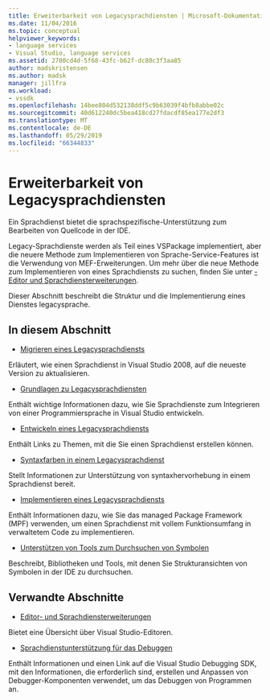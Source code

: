 ```yaml
---
title: Erweiterbarkeit von Legacysprachdiensten | Microsoft-Dokumentation
ms.date: 11/04/2016
ms.topic: conceptual
helpviewer_keywords:
- language services
- Visual Studio, language services
ms.assetid: 2700cd4d-5f68-43fc-b62f-dc80c3f3aa85
author: madskristensen
ms.author: madsk
manager: jillfra
ms.workload:
- vssdk
ms.openlocfilehash: 14bee804d532138ddf5c9b63039f4bfb8abbe02c
ms.sourcegitcommit: 40d612240dc5bea418cd27fdacdf85ea177e2df3
ms.translationtype: MT
ms.contentlocale: de-DE
ms.lasthandoff: 05/29/2019
ms.locfileid: "66344833"
---
```

# <a name="legacy-language-service-extensibility"></a>Erweiterbarkeit von Legacysprachdiensten
Ein Sprachdienst bietet die sprachspezifische-Unterstützung zum Bearbeiten von Quellcode in der IDE.

 Legacy-Sprachdienste werden als Teil eines VSPackage implementiert, aber die neuere Methode zum Implementieren von Sprache-Service-Features ist die Verwendung von MEF-Erweiterungen. Um mehr über die neue Methode zum Implementieren von eines Sprachdiensts zu suchen, finden Sie unter [-Editor und Sprachdiensterweiterungen](../../extensibility/editor-and-language-service-extensions.md).

 Dieser Abschnitt beschreibt die Struktur und die Implementierung eines Dienstes legacysprache.

## <a name="in-this-section"></a>In diesem Abschnitt
- [Migrieren eines Legacysprachdiensts](../../extensibility/internals/migrating-a-legacy-language-service.md)

 Erläutert, wie einen Sprachdienst in Visual Studio 2008, auf die neueste Version zu aktualisieren.

- [Grundlagen zu Legacysprachdiensten](../../extensibility/internals/legacy-language-service-essentials.md)

 Enthält wichtige Informationen dazu, wie Sie Sprachdienste zum Integrieren von einer Programmiersprache in Visual Studio entwickeln.

- [Entwickeln eines Legacysprachdiensts](../../extensibility/internals/developing-a-legacy-language-service.md)

 Enthält Links zu Themen, mit die Sie einen Sprachdienst erstellen können.

- [Syntaxfarben in einem Legacysprachdienst](../../extensibility/internals/syntax-coloring-in-a-legacy-language-service.md)

 Stellt Informationen zur Unterstützung von syntaxhervorhebung in einem Sprachdienst bereit.

- [Implementieren eines Legacysprachdiensts](../../extensibility/internals/implementing-a-legacy-language-service1.md)

 Enthält Informationen dazu, wie Sie das managed Package Framework (MPF) verwenden, um einen Sprachdienst mit vollem Funktionsumfang in verwaltetem Code zu implementieren.

- [Unterstützen von Tools zum Durchsuchen von Symbolen](../../extensibility/internals/supporting-symbol-browsing-tools.md)

 Beschreibt, Bibliotheken und Tools, mit denen Sie Strukturansichten von Symbolen in der IDE zu durchsuchen.

## <a name="related-sections"></a>Verwandte Abschnitte
- [Editor- und Sprachdiensterweiterungen](../../extensibility/editor-and-language-service-extensions.md)

 Bietet eine Übersicht über Visual Studio-Editoren.

- [Sprachdienstunterstützung für das Debuggen](../../extensibility/internals/language-service-support-for-debugging.md)

 Enthält Informationen und einen Link auf die Visual Studio Debugging SDK, mit den Informationen, die erforderlich sind, erstellen und Anpassen von Debugger-Komponenten verwendet, um das Debuggen von Programmen an.
